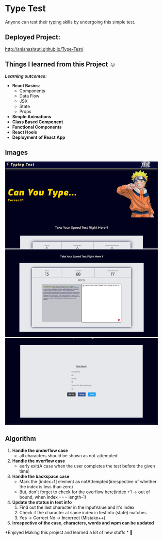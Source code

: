 # Type Test

Anyone can test their typing skills by undergoing this simple test.

## Deployed Project:
http://anishashruti.github.io/Type-Test/

## Things I learned from this Project :relaxed:

_**Learning outcomes:**_

- **React Basics**:
  - Components
  - Data Flow
  - JSX
  - State
  - Props
- **Simple Animations**
- **Class Based Component**
- **Functional Components**
- **React Hools**
- **Deployment of React App**

## Images
![Image 1](https://github.com/anishashruti/Type-Test/blob/main/images/TypeTest1.PNG)
![Image 2](https://github.com/anishashruti/Type-Test/blob/main/images/TypeTest2.PNG)
![Image 3](https://github.com/anishashruti/Type-Test/blob/main/images/TypeTest3.PNG)

## Algorithm

1. **Handle the underflow case** 
    - all characters should be shown as not-attempted.
2. **Handle the overflow case** 
    - early exit(A case when the user completes the test before the given time)
3. **Handle the backspace case**
    - Mark the [index+1] element as notAttempted(irrespective of whether the index is less than zero)
    - But, don't forget to check for the overflow here(index +1 -> out of bound, when index === length-1)
4. **Update the status in test info**
    1. Find out the last character in the inputValue and it's index
    2. Check if the character at same index in testInfo (state) matches
    3. Yes -> Correct
        No  -> Incorrect (Mistake++)
5. **Irrespective of the case, characters, words and wpm can be updated**
        
*Enjoyed Making this project and learned a lot of new stuffs *	:sparkling_heart:
